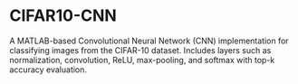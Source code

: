 # CIFAR10-CNN
A MATLAB-based Convolutional Neural Network (CNN) implementation for classifying images from the CIFAR-10 dataset. Includes layers such as normalization, convolution, ReLU, max-pooling, and softmax with top-k accuracy evaluation.
